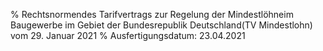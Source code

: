 % Rechtsnormendes Tarifvertrags zur Regelung der Mindestlöhneim Baugewerbe im Gebiet der Bundesrepublik Deutschland(TV Mindestlohn) vom 29. Januar 2021
% Ausfertigungsdatum: 23.04.2021
 